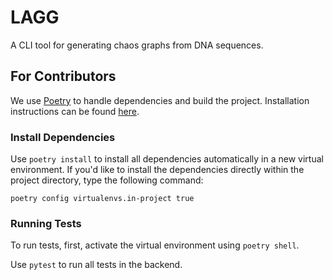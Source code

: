 # LAGG
A CLI tool for generating chaos graphs from DNA sequences.


## For Contributors
We use [Poetry](https://python-poetry.org) to handle dependencies and build the project.
Installation instructions can be found [here](https://python-poetry.org/docs/#installation).

### Install Dependencies
Use `poetry install` to install all dependencies automatically in a new virtual environment.
If you'd like to install the dependencies directly within the project directory, type the following command:
```
poetry config virtualenvs.in-project true
```

### Running Tests
To run tests, first, activate the virtual environment using `poetry shell`.

Use `pytest` to run all tests in the backend.
